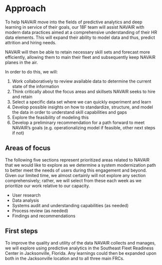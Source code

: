 # Approach

To help NAVAIR move into the fields of predictive analytics and deep learning in service of their goals, our 18F team will assist NAVAIR with modern data practices aimed at a comprehensive understanding of their HR data elements. This will expand their ability to model data and thus, predict attrition and hiring needs. 

NAVAIR will then be able to retain necessary skill sets and forecast more efficiently, allowing them to main their fleet and subsequently keep NAVAIR planes in the air. 

In order to do this, we will:
1. Work collaboratively to review available data to determine the current state of the information
2. Think critically about the focus areas and skillsets NAVAIR seeks to hire and retain
3. Select a specific data set where we can quickly experiment and learn
4. Develop possible insights on how to standardize, structure, and model the data in order to understand skill capabilities and gaps 
5. Explore the feasibility of modeling this
6. Develop a preliminary recommendation for a path forward to meet NAVAIR’s goals (e.g. operationalizing model if feasible, other next steps if not)


## Areas of focus

The following five sections represent prioritized areas related to NAVAIR that we would like to explore as we determine a system modernization path to better meet the needs of users during this engagement and beyond. 
Given our limited time, we almost certainly will not explore any section comprehensively; rather, we will select from these each week as we prioritize our work relative to our capacity.
 - User research
 - Data analysis
 - Systems audit and understanding capabilities (as needed)
 - Process review (as needed)
 - Findings and recommendations


## First steps

To improve the quality and utility of the data NAVAIR collects and manages, we will explore using predictive analytics in the Southeast Fleet Readiness Center in Jacksonville, Florida. Any learnings could then be expanded upon both in the Jacksonville location and to all three main FRCs.
